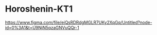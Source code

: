 # Horoshenin-KT1
 https://www.figma.com/file/eiQsRDRdgMGLR7UKy2XqGq/Untitled?node-id=0%3A1&t=U9NjN5qzaGNVuQQr-1
